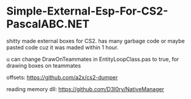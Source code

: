 # Simple-External-Esp-For-CS2-PascalABC.NET
shitty made external boxes for CS2.
has many garbage code or maybe pasted code cuz it was maded within 1 hour.

u can change DrawOnTeammates in EntityLoopClass.pas to true, for drawing boxes on teammates

offsets:
https://github.com/a2x/cs2-dumper

reading memory dll:
https://github.com/D3l0ry/NativeManager
